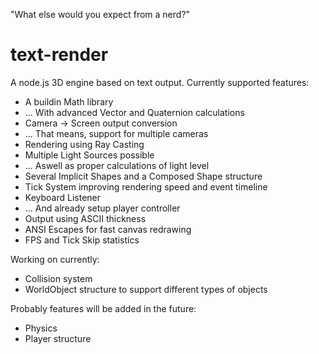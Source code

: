 "What else would you expect from a nerd?"

# text-render

A node.js 3D engine based on text output.
Currently supported features:
* A buildin Math library
* ... With advanced Vector and Quaternion calculations
* Camera -> Screen output conversion
* ... That means, support for multiple cameras
* Rendering using Ray Casting
* Multiple Light Sources possible
* ... Aswell as proper calculations of light level
* Several Implicit Shapes and a Composed Shape structure
* Tick System improving rendering speed and event timeline
* Keyboard Listener
* ... And already setup player controller
* Output using ASCII thickness
* ANSI Escapes for fast canvas redrawing
* FPS and Tick Skip statistics

Working on currently:
* Collision system
* WorldObject structure to support different types of objects

Probably features will be added in the future:
* Physics
* Player structure
